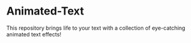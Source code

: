 # Animated-Text
This repository brings life to your text with a collection of eye-catching animated text effects!
